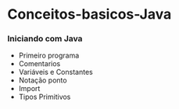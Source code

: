 # Conceitos-basicos-Java

### Iniciando com Java 
- Primeiro programa
- Comentarios
- Variáveis e Constantes
- Notação ponto
- Import 
- Tipos Primitivos
